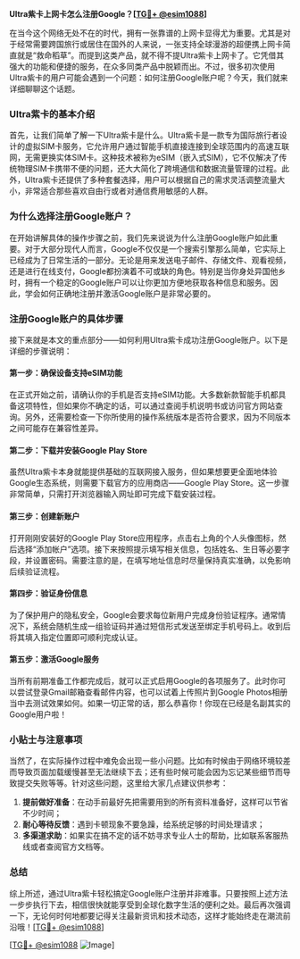 **Ultra紫卡上网卡怎么注册Google？[[TG💪+ @esim1088](https://t.me/s/esim1088)]**

在当今这个网络无处不在的时代，拥有一张靠谱的上网卡显得尤为重要。尤其是对于经常需要跨国旅行或居住在国外的人来说，一张支持全球漫游的超便携上网卡简直就是“救命稻草”。而提到这类产品，就不得不提Ultra紫卡上网卡了。它凭借其强大的功能和便捷的服务，在众多同类产品中脱颖而出。不过，很多初次使用Ultra紫卡的用户可能会遇到一个问题：如何注册Google账户呢？今天，我们就来详细聊聊这个话题。

### Ultra紫卡的基本介绍

首先，让我们简单了解一下Ultra紫卡是什么。Ultra紫卡是一款专为国际旅行者设计的虚拟SIM卡服务，它允许用户通过智能手机直接连接到全球范围内的高速互联网，无需更换实体SIM卡。这种技术被称为eSIM（嵌入式SIM），它不仅解决了传统物理SIM卡携带不便的问题，还大大简化了跨境通信和数据流量管理的过程。此外，Ultra紫卡还提供了多种套餐选择，用户可以根据自己的需求灵活调整流量大小，非常适合那些喜欢自由行或者对通信费用敏感的人群。

### 为什么选择注册Google账户？

在开始讲解具体的操作步骤之前，我们先来说说为什么注册Google账户如此重要。对于大部分现代人而言，Google不仅仅是一个搜索引擎那么简单，它实际上已经成为了日常生活的一部分。无论是用来发送电子邮件、存储文件、观看视频，还是进行在线支付，Google都扮演着不可或缺的角色。特别是当你身处异国他乡时，拥有一个稳定的Google账户可以让你更加方便地获取各种信息和服务。因此，学会如何正确地注册并激活Google账户是非常必要的。

### 注册Google账户的具体步骤

接下来就是本文的重点部分——如何利用Ultra紫卡成功注册Google账户。以下是详细的步骤说明：

#### 第一步：确保设备支持eSIM功能
在正式开始之前，请确认你的手机是否支持eSIM功能。大多数新款智能手机都具备这项特性，但如果你不确定的话，可以通过查阅手机说明书或访问官方网站查询。另外，还需要检查一下你所使用的操作系统版本是否符合要求，因为不同版本之间可能存在兼容性差异。

#### 第二步：下载并安装Google Play Store
虽然Ultra紫卡本身就能提供基础的互联网接入服务，但如果想要更全面地体验Google生态系统，则需要下载官方的应用商店——Google Play Store。这一步骤非常简单，只需打开浏览器输入网址即可完成下载安装过程。

#### 第三步：创建新账户
打开刚刚安装好的Google Play Store应用程序，点击右上角的个人头像图标，然后选择“添加帐户”选项。接下来按照提示填写相关信息，包括姓名、生日等必要字段，并设置密码。需要注意的是，在填写地址信息时尽量保持真实准确，以免影响后续验证流程。

#### 第四步：验证身份信息
为了保护用户的隐私安全，Google会要求每位新用户完成身份验证程序。通常情况下，系统会随机生成一组验证码并通过短信形式发送至绑定手机号码上。收到后将其填入指定位置即可顺利完成认证。

#### 第五步：激活Google服务
当所有前期准备工作都完成后，就可以正式启用Google的各项服务了。此时你可以尝试登录Gmail邮箱查看邮件内容，也可以试着上传照片到Google Photos相册当中去测试效果如何。如果一切正常的话，那么恭喜你！你现在已经是名副其实的Google用户啦！

### 小贴士与注意事项

当然了，在实际操作过程中难免会出现一些小问题。比如有时候由于网络环境较差而导致页面加载缓慢甚至无法继续下去；还有些时候可能会因为忘记某些细节而导致提交失败等等。针对这些问题，这里给大家几点建议供参考：

1. **提前做好准备**：在动手前最好先把需要用到的所有资料准备好，这样可以节省不少时间；
2. **耐心等待反馈**：遇到卡顿现象不要急躁，给系统足够的时间处理请求；
3. **多渠道求助**：如果实在搞不定的话不妨寻求专业人士的帮助，比如联系客服热线或者查阅官方文档等。

### 总结

综上所述，通过Ultra紫卡轻松搞定Google账户注册并非难事。只要按照上述方法一步步执行下去，相信很快就能享受到全球化数字生活的便利之处。最后再次强调一下，无论何时何地都要记得关注最新资讯和技术动态，这样才能始终走在潮流前沿哦！[[TG💪+ @esim1088](https://t.me/s/esim1088)]

[[TG💪+ @esim1088](https://t.me/s/esim1088) ![Image](https://i.postimg.cc/4NQfJmqS/Snipaste-2025-05-13-00-14-12.png)]